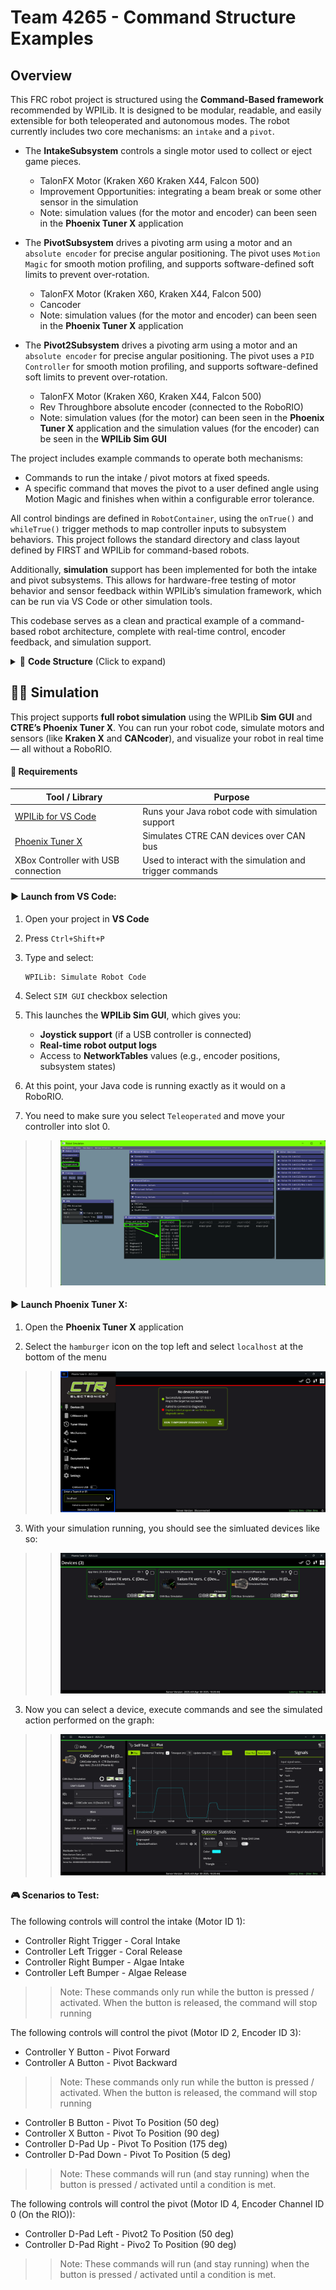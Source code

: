 # Team 4265 - Command Structure Examples

## Overview

This FRC robot project is structured using the **Command-Based framework** recommended by WPILib. It is designed to be modular, readable, and easily extensible for both teleoperated and autonomous modes. The robot currently includes two core mechanisms: an `intake` and a `pivot`.

- The **IntakeSubsystem** controls a single motor used to collect or eject game pieces.
  - TalonFX Motor (Kraken X60 Kraken X44, Falcon 500)
  - Improvement Opportunities: integrating a beam break or some other sensor in the simulation
  - Note: simulation values (for the motor and encoder) can been seen in the **Phoenix Tuner X** application

- The **PivotSubsystem** drives a pivoting arm using a motor and an `absolute encoder` for precise angular positioning. The pivot uses `Motion Magic` for smooth motion profiling, and supports software-defined soft limits to prevent over-rotation.
  - TalonFX Motor (Kraken X60, Kraken X44, Falcon 500)
  - Cancoder
  - Note: simulation values (for the motor and encoder) can been seen in the **Phoenix Tuner X** application

- The **Pivot2Subsystem** drives a pivoting arm using a motor and an `absolute encoder` for precise angular positioning. The pivot uses a `PID Controller` for smooth motion profiling, and supports software-defined soft limits to prevent over-rotation.
  - TalonFX Motor (Kraken X60, Kraken X44, Falcon 500)
  - Rev Throughbore absolute encoder (connected to the RoboRIO)
  - Note: simulation values (for the motor) can been seen in the **Phoenix Tuner X** application and the simulation values (for the encoder) can be seen in the **WPILib Sim GUI**

The project includes example commands to operate both mechanisms:

- Commands to run the intake / pivot motors at fixed speeds.
- A specific command that moves the pivot to a user defined angle using Motion Magic and finishes when within a configurable error tolerance.

All control bindings are defined in `RobotContainer`, using the `onTrue()` and `whileTrue()` trigger methods to map controller inputs to subsystem behaviors. This project follows the standard directory and class layout defined by FIRST and WPILib for command-based robots.

Additionally, **simulation** support has been implemented for both the intake and pivot subsystems. This allows for hardware-free testing of motor behavior and sensor feedback within WPILib’s simulation framework, which can be run via VS Code or other simulation tools.

This codebase serves as a clean and practical example of a command-based robot architecture, complete with real-time control, encoder feedback, and simulation support.

<details>
  <summary>📁 <strong>Code Structure</strong> (Click to expand)</summary>

#### 📄 **Key Files**

##### `Main.java`

* **Purpose**: Entry point for the program.
* **Details**: Contains the `main()` method that starts the robot using WPILib’s `RobotBase.startRobot()`. You typically won’t need to modify this.

##### `Robot.java`

* **Purpose**: Controls the robot's mode transitions and periodic updates.
* **Details**: Defines methods like `robotInit()`, `teleopPeriodic()`, and `autonomousInit()`. Delegates actual logic to `RobotContainer` and the CommandScheduler.

##### `RobotContainer.java`

* **Purpose**: Central wiring for your robot’s components.
* **Details**: Instantiates subsystems, commands, and controller bindings. Returns the autonomous command during auto mode. Keeps setup code organized and separate from runtime logic.

---

#### 📁 **Key Folders**

##### `/actors/subsystems`

* **Purpose**: Encapsulates control of specific robot mechanisms.
* **Details**: Each subsystem class (e.g. `Intake`, `Pivot`) manages motors, encoders, and control logic for one part of the robot. Exposes public methods used by commands (like `acquireCoral()` or `moveToPosition(double degrees)`).

##### `/commands`

* **Purpose**: Defines robot behaviors using subsystems.
* **Details**: Each command implements a task or behavior (e.g. `PivotToPositionCommand`). Commands use `initialize()`, `execute()`, `end()`, and `isFinished()` to control the robot in response to driver input or autonomous instructions.

##### `/utils`

* **Purpose**: Stores shared utility classes and helper functions.
* **Details**: May include math helpers, logging utilities, custom PID wrappers, or unit converters. Keeps common logic centralized and reusable across subsystems and commands.

</details>

## 🧑‍💻 Simulation

This project supports **full robot simulation** using the WPILib **Sim GUI** and **CTRE’s Phoenix Tuner X**. You can run your robot code, simulate motors and sensors (like **Kraken X** and **CANcoder**), and visualize your robot in real time — all without a RoboRIO.

#### 🧰 Requirements

| Tool / Library                                                        | Purpose                                              |
| --------------------------------------------------------------------- | ---------------------------------------------------- |
| [WPILib for VS Code](https://docs.wpilib.org/en/stable/docs/zero-to-robot/step-2/wpilib-setup.html#wpilib-installation-guide)                         | Runs your Java robot code with simulation support    |
| [Phoenix Tuner X](https://v6.docs.ctr-electronics.com/en/stable/docs/tuner/index.html) | Simulates CTRE CAN devices over CAN bus              |
| XBox Controller with USB connection | Used to interact with the simulation and trigger commands              |

#### ▶️ Launch from VS Code:

1. Open your project in **VS Code**

2. Press `Ctrl+Shift+P`

3. Type and select:

   ```
   WPILib: Simulate Robot Code
   ```

4. Select `SIM GUI` checkbox selection

5. This launches the **WPILib Sim GUI**, which gives you:

   * **Joystick support** (if a USB controller is connected)
   * **Real-time robot output logs**
   * Access to **NetworkTables** values (e.g., encoder positions, subsystem states)

6. At this point, your Java code is running exactly as it would on a RoboRIO.
7. You need to make sure you select `Teleoperated` and move your controller into slot 0. 

>> ![Simulation GUI screenshot](README_Pictures/sim_gui.png "WPILib Simulation GUI")

#### ▶️ Launch Phoenix Tuner X:

1. Open the **Phoenix Tuner X** application

2. Select the `hamburger` icon on the top left and select `localhost` at the bottom of the menu

>> ![Simulation GUI screenshot](README_Pictures/phoenix_tuner_x_gui.png "Phoenix Tuner X GUI")

3. With your simulation running, you should see the simluated devices like so:

>> ![Simulation GUI screenshot 2](README_Pictures/phoenix_tuner_x_gui_2.png "Phoenix Tuner X GUI 2")

3. Now you can select a device, execute commands and see the simulated action performed on the graph:

>> ![Simulation GUI screenshot 3](README_Pictures/phoenix_tuner_x_gui_3.png "Phoenix Tuner X GUI 3")

#### 🎮 Scenarios to Test:

The following controls will control the intake (Motor ID 1):
   - Controller Right Trigger - Coral Intake
   - Controller Left Trigger - Coral Release
   - Controller Right Bumper - Algae Intake
   - Controller Left Bumper - Algae Release

   >> Note: These commands only run while the button is pressed / activated. When the button is released,
   the command will stop running

The following controls will control the pivot (Motor ID 2, Encoder ID 3):
   - Controller Y Button - Pivot Forward
   - Controller A Button - Pivot Backward

   >> Note: These commands only run while the button is pressed / activated. When the button is released,
   the command will stop running

   - Controller B Button - Pivot To Position (50 deg)
   - Controller X Button - Pivot To Position (90 deg)
   - Controller D-Pad Up - Pivot To Position (175 deg)
   - Controller D-Pad Down - Pivot To Position (5 deg)

   >> Note: These commands will run (and stay running) when the button is pressed / activated until a condition is met.

The following controls will control the pivot (Motor ID 4, Encoder Channel ID 0 (On the RIO)): 
   - Controller D-Pad Left - Pivot2 To Position (50 deg)
   - Controller D-Pad Right - Pivo2 To Position (90 deg)

   >> Note: These commands will run (and stay running) when the button is pressed / activated until a condition is met.